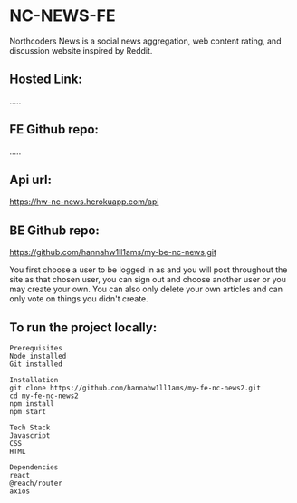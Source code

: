 # NC-NEWS-FE

Northcoders News is a social news aggregation, web content rating, and discussion website inspired by Reddit.


## Hosted Link:
.....
## FE Github repo:
.....
## Api url: 
https://hw-nc-news.herokuapp.com/api

## BE Github repo:
https://github.com/hannahw1ll1ams/my-be-nc-news.git

You first choose a user to be logged in as and you will post throughout the site as that chosen user, you can sign out and choose another user or you may create your own. You can also only delete your own articles and can only vote on things you didn't create.


## To run the project locally:
```
Prerequisites
Node installed
Git installed
```
```
Installation
git clone https://github.com/hannahw1ll1ams/my-fe-nc-news2.git
cd my-fe-nc-news2
npm install
npm start
```
```
Tech Stack
Javascript
CSS
HTML
```
```
Dependencies
react
@reach/router
axios
```